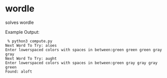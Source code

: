 # wordle
solves wordle


Example Output:
```
 % python3 compute.py
Next Word To Try: aloes
Enter lowerspaced colors with spaces in between:green green green gray gray
Next Word To Try: aught
Enter lowerspaced colors with spaces in between:green gray gray gray green
Found: aloft
```
